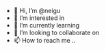 - 👋 Hi, I’m @neigu 
- 👀 I’m interested in 
- 🌱 I’m currently learning
- 💞️ I’m looking to collaborate on 
- 📫 How to reach me ..

<!---
neigu/neigu is a ✨ special ✨ repository because its `README.md` (this file) appears on your GitHub profile.
You can click the Preview link to take a look at your changes.
--->
